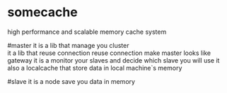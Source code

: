 # somecache
high performance and scalable memory cache system

#master 
	it is a lib that manage you cluster  
	it a lib that reuse connection reuse connection make master looks like gateway
	it is a monitor your slaves and decide which slave you will use
	it also a localcache that store data in local machine`s memory

#slave 
	it is a node save you data in memory

